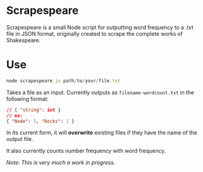 # Scrapespeare

Scrapespeare is a small Node script for outputting word frequency to a .txt file in JSON format, originally created to scrape the complete works of Shakespeare.

# Use

```javascript
node scrapespeare.js path/to/your/file.txt
```

Takes a file as an input. Currently outputs as `filename-wordcount.txt` in the following format:

```json
// { "string": int }
// ex:
{ "Node": 1, "Rocks": 1 }
```

In its current form, it will **overwrite** existing files if they have the name of the output file. 

It also currently counts number frequency with word frequency.

*Note: This is very much a work in progress.*
